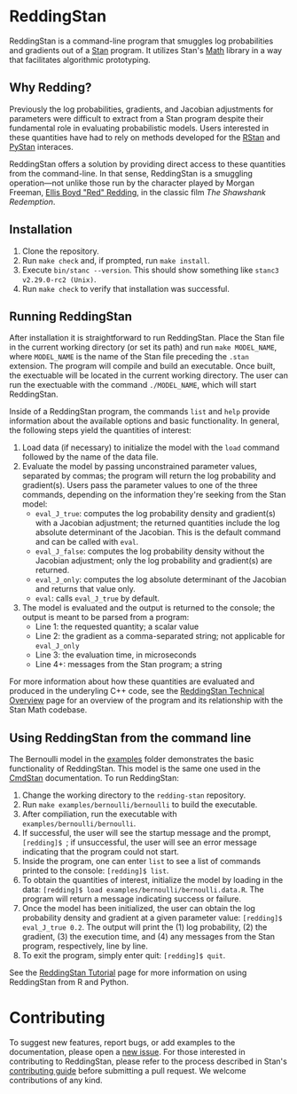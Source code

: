 # ReddingStan

ReddingStan is a command-line program that smuggles log probabilities and gradients out of a [Stan](https://mc-stan.org/) program. It utilizes Stan's [Math](https://arxiv.org/abs/1509.07164) library in a way that facilitates algorithmic prototyping. 


## Why Redding?  

Previously the log probabilities, gradients, and Jacobian adjustments for parameters were difficult to extract from a Stan program despite their fundamental role in evaluating probabilistic models. Users interested in these quantities have had to rely on methods developed for the [RStan](https://mc-stan.org/users/interfaces/rstan.html) and [PyStan](https://mc-stan.org/users/interfaces/pystan.html) interaces.  

ReddingStan offers a solution by providing direct access to these quantities from the command-line. In that sense, ReddingStan is a smuggling operation&mdash;not unlike those run by the character played by Morgan Freeman, [Ellis Boyd "Red" Redding](https://shawshank.fandom.com/wiki/Ellis_Boyd_%27Red%27_Redding), in the classic film *The Shawshank Redemption*.


## Installation

1. Clone the repository.
2. Run `make check` and, if prompted, run `make install`.
3. Execute `bin/stanc --version`. This should show something like `stanc3 v2.29.0-rc2 (Unix)`.
4. Run `make check` to verify that installation was successful. 


## Running ReddingStan

After installation it is straightforward to run ReddingStan. Place the Stan file in the current working directory (or set its path) and run `make MODEL_NAME`, where `MODEL_NAME` is the name of the Stan file preceding the `.stan` extension. The program will compile and build an executable. Once built, the exectuable will be located in the current working directory. The user can run the exectuable with the command `./MODEL_NAME`, which will start ReddingStan. 

Inside of a ReddingStan program, the commands `list` and `help` provide information about the available options and basic functionality. In general, the following steps yield the quantities of interest: 

1. Load data (if necessary) to initialize the model with the `load` command followed by the name of the data file.  
2. Evaluate the model by passing unconstrained parameter values, separated by commas; the program will return the log probability and gradient(s). Users pass the parameter values to one of the three commands, depending on the information they're seeking from the Stan model:
    - `eval_J_true`: computes the log probability density and gradient(s) with a Jacobian adjustment; the returned quantities include the log absolute determinant of the Jacobian. This is the default command and can be called with `eval`.
    - `eval_J_false`: computes the log probability density without the Jacobian adjustment; only the log probability and gradient(s) are returned.
    - `eval_J_only`: computes the log absolute determinant of the Jacobian and returns that value only.
    - `eval`: calls `eval_J_true` by default.
3. The model is evaluated and the output is returned to the console; the output is meant to be parsed from a program: 
    - Line 1: the requested quantity; a scalar value 
    - Line 2: the gradient as a comma-separated string; not applicable for `eval_J_only`
    - Line 3: the evaluation time, in microseconds
    - Line 4+: messages from the Stan program; a string

For more information about how these quantities are evaluated and produced in the underyling C++ code, see the [ReddingStan Technical Overview](/src/redding_overview.md) page for an overview of the program and its relationship with the Stan Math codebase.

## Using ReddingStan from the command line  

The Bernoulli model in the [examples](/examples/bernoulli) folder demonstrates the basic functionality of ReddingStan. This model is the same one used in the [CmdStan](https://github.com/stan-dev/cmdstan) documentation. To run ReddingStan:

1. Change the working directory to the `redding-stan` repository.
2. Run `make examples/bernoulli/bernoulli` to build the executable.
3. After compiliation, run the executable with `examples/bernoulli/bernoulli`.
4. If successful, the user will see the startup message and the prompt, `[redding]$ `; if unsuccessful, the user will see an error message indicating that the program could not start.
5. Inside the program, one can enter `list` to see a list of commands printed to the console: `[redding]$ list`.
6. To obtain the quantities of interest, initialize the model by loading in the data: `[redding]$ load examples/bernoulli/bernoulli.data.R`. The program will return a message indicating success or failure. 
7. Once the model has been initialized, the user can obtain the log probability density and gradient at a given parameter value: `[redding]$ eval_J_true 0.2`. The output will print the (1) log probability, (2) the gradient, (3) the execution time, and (4) any messages from the Stan program, respectively, line by line. 
8. To exit the program, simply enter quit: `[redding]$ quit`.

See the [ReddingStan Tutorial](/examples/demo.md) page for more information on using ReddingStan from R and Python.

# Contributing

To suggest new features, report bugs, or add examples to the documentation, please open a [new issue](https://github.com/dmuck/redding-stan/issues). For those interested in contributing to ReddingStan, please refer to the process described in Stan's [contributing guide](https://github.com/stan-dev/stan/wiki) before submitting a pull request. We welcome contributions of any kind. 


